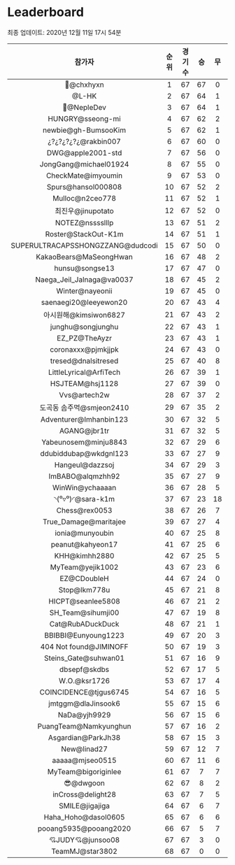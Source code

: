 # Leaderboard
최종 업데이트: 2020년 12월 11일 17시 54분




| 참가자 | 순위 | 경기수 | 승 | 무 | 패 | 승점 |
|:---:|:---:|:---:|:---:|:---:|:---:|:---:|
| 👑@chxhyxn | 1 | 67 | 67 | 0 | 0 | 201 |
| @L-HK | 2 | 67 | 64 | 1 | 2 | 193 |
| 💸@NepleDev | 3 | 67 | 64 | 1 | 2 | 193 |
| HUNGRY@sseong-mi | 4 | 67 | 62 | 2 | 3 | 188 |
| newbie@gh-BumsooKim | 5 | 67 | 62 | 1 | 4 | 187 |
| ¿?¿?¿?¿?¿@rakbin007 | 6 | 67 | 60 | 0 | 7 | 180 |
| DWG@apple2001-std | 7 | 67 | 56 | 0 | 11 | 168 |
| JongGang@michael01924 | 8 | 67 | 55 | 0 | 12 | 165 |
| CheckMate@imyoumin | 9 | 67 | 53 | 0 | 14 | 159 |
| Spurs@hansol000808 | 10 | 67 | 52 | 2 | 13 | 158 |
| Mulloc@n2ceo778 | 11 | 67 | 52 | 1 | 14 | 157 |
| 최진우@jinupotato | 12 | 67 | 52 | 0 | 15 | 156 |
| NOTEZ@nsssslllp | 13 | 67 | 51 | 2 | 14 | 155 |
| Roster@StackOut-K1m | 14 | 67 | 51 | 1 | 15 | 154 |
| SUPERULTRACAPSSHONGZZANG@dudcodi | 15 | 67 | 50 | 0 | 17 | 150 |
| KakaoBears@MaSeongHwan | 16 | 67 | 48 | 2 | 17 | 146 |
| hunsu@songse13 | 17 | 67 | 47 | 0 | 20 | 141 |
| Naega_Jeil_Jalnaga@va0037 | 18 | 67 | 45 | 2 | 20 | 137 |
| Winter@nayeonii | 19 | 67 | 45 | 0 | 22 | 135 |
| saenaegi20@leeyewon20 | 20 | 67 | 43 | 4 | 20 | 133 |
| 아시원해@kimsiwon6827 | 21 | 67 | 43 | 2 | 22 | 131 |
| junghu@songjunghu | 22 | 67 | 43 | 1 | 23 | 130 |
| EZ_PZ@TheAyzr | 23 | 67 | 43 | 1 | 23 | 130 |
| coronaxxx@pjmkjjpk | 24 | 67 | 43 | 0 | 24 | 129 |
| tresed@dnalsitresed | 25 | 67 | 40 | 8 | 19 | 128 |
| LittleLyrical@ArfiTech | 26 | 67 | 39 | 1 | 27 | 118 |
| HSJTEAM@hsj1128 | 27 | 67 | 39 | 0 | 28 | 117 |
| Vvs@artech2w | 28 | 67 | 37 | 2 | 28 | 113 |
| 도곡동 솜주먹@smjeon2410 | 29 | 67 | 35 | 2 | 30 | 107 |
| Adventurer@Imhanbin123 | 30 | 67 | 32 | 5 | 30 | 101 |
| AGANG@jbr1tr | 31 | 67 | 32 | 5 | 30 | 101 |
| Yabeunosem@minju8843 | 32 | 67 | 29 | 6 | 32 | 93 |
| ddubiddubap@wkdgnl123 | 33 | 67 | 27 | 9 | 31 | 90 |
| Hangeul@dazzsoj | 34 | 67 | 29 | 3 | 35 | 90 |
| ImBABO@alqmzhh92 | 35 | 67 | 27 | 9 | 31 | 90 |
| WinWin@ychaaaan | 36 | 67 | 28 | 5 | 34 | 89 |
| ◝(⁰▿⁰)◜@sara-k1m | 37 | 67 | 23 | 18 | 26 | 87 |
| Chess@rex0053 | 38 | 67 | 26 | 7 | 34 | 85 |
| True_Damage@maritajee | 39 | 67 | 27 | 4 | 36 | 85 |
| ionia@munyoubin | 40 | 67 | 25 | 8 | 34 | 83 |
| peanut@kahyeon17 | 41 | 67 | 25 | 6 | 36 | 81 |
| KHH@kimhh2880 | 42 | 67 | 25 | 5 | 37 | 80 |
| MyTeam@yejik1002 | 43 | 67 | 23 | 6 | 38 | 75 |
| EZ@CDoubleH | 44 | 67 | 24 | 0 | 43 | 72 |
| Stop@lkm778u | 45 | 67 | 21 | 8 | 38 | 71 |
| HICPT@seanlee5808 | 46 | 67 | 21 | 2 | 44 | 65 |
| SH_Team@sihumji00 | 47 | 67 | 19 | 8 | 40 | 65 |
| Cat@RubADuckDuck | 48 | 67 | 21 | 1 | 45 | 64 |
| BBIBBI@Eunyoung1223 | 49 | 67 | 20 | 3 | 44 | 63 |
| 404 Not found@JIMINOFF | 50 | 67 | 19 | 3 | 45 | 60 |
| Steins_Gate@suhwan01 | 51 | 67 | 16 | 9 | 42 | 57 |
| dbsepf@skdbs | 52 | 67 | 17 | 5 | 45 | 56 |
| W.O.@ksr1726 | 53 | 67 | 17 | 4 | 46 | 55 |
| COINCIDENCE@tjgus6745 | 54 | 67 | 16 | 5 | 46 | 53 |
| jmtggm@dlaJinsook6 | 55 | 67 | 15 | 6 | 46 | 51 |
| NaDa@yjh9929 | 56 | 67 | 15 | 6 | 46 | 51 |
| PuangTeam@Namkyunghun | 57 | 67 | 16 | 2 | 49 | 50 |
| Asgardian@ParkJh38 | 58 | 67 | 15 | 3 | 49 | 48 |
| New@linad27 | 59 | 67 | 12 | 7 | 48 | 43 |
| aaaaa@mjseo0515 | 60 | 67 | 11 | 6 | 50 | 39 |
| MyTeam@bigoriginlee | 61 | 67 | 7 | 7 | 53 | 28 |
| 😎@dwgoon | 62 | 67 | 8 | 2 | 57 | 26 |
| inCross@delight28 | 63 | 67 | 7 | 5 | 55 | 26 |
| SMILE@jigajiga | 64 | 67 | 6 | 7 | 54 | 25 |
| Haha_Hoho@dasol0605 | 65 | 67 | 6 | 6 | 55 | 24 |
| pooang5935@pooang2020 | 66 | 67 | 5 | 7 | 55 | 22 |
| 💘JUDY💘@junsoo08 | 67 | 67 | 3 | 0 | 64 | 9 |
| TeamMJ@star3802 | 68 | 67 | 0 | 0 | 67 | 0 |